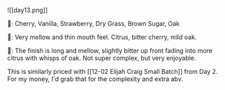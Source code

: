 ![[day13.png]]

👃: Cherry, Vanilla, Strawberry, Dry Grass, Brown Sugar, Oak

👅: Very mellow and thin mouth feel.  Citrus, bitter cherry, mild oak.

🏁: The finish is long and mellow, slightly bitter up front fading into more citrus with whisps of oak. Not super complex, but very enjoyable.  

This is similarly priced with [[12-02 Elijah Craig Small Batch]] from Day 2.  For my money, I'd grab that for the complexity and extra abv.